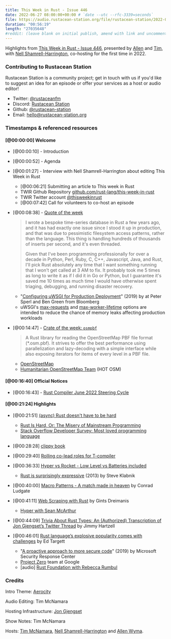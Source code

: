 ```yaml
---
title: This Week in Rust - Issue 446
date: 2022-06-27 08:00:00+00:00 # `date --utc --rfc-3339=seconds`
file: https://audio.rustacean-station.org/file/rustacean-station/2022-06-08-twir-446.mp3 # download from https://drive.google.com/file/d/1Fr1drE5D6lVjpyIJQ0yD8di7dlk38X6n/view?usp=sharing
duration: "00:56:19"
length: "27035648"
#reddit: (leave blank on initial publish, amend with link and uncomment this line after Reddit thread has been posted)
---
```


Highlights from [This Week in Rust - Issue 446](https://this-week-in-rust.org/blog/2022/06/08/this-week-in-rust-446/),
presented by [Allen][allen] and [Tim][tim], with [Nell
Shamrell-Harrington][nell], co-hosting for the first time in 2022.

<!--
The episode introduction goes here.
The first paragraph should ideally be short, and is used in various
places as a "short description" for the episode. Any subsequent
paragraphs show up as "expanded description".
-->

### Contributing to Rustacean Station

<!-- You can probably leave this as-is -->

Rustacean Station is a community project; get in touch with us if you'd like to suggest an idea for an episode or offer your services as a host or audio editor!

- Twitter: [@rustaceanfm](https://twitter.com/rustaceanfm)
- Discord: [Rustacean Station](https://discord.gg/cHc3Gyc)
- Github: [@rustacean-station](https://github.com/rustacean-station/)
- Email: [hello@rustacean-station.org](mailto:hello@rustacean-station.org)

### Timestamps & referenced resources

<!--
In this section, leave timestamped notes of the form:

 - [@HH:MM:SS] - Topic at first timestamp
 - [@HH:MM:SS] - Topic at second timestamp
     - A link to additional material discussed during the preceding topic

-->

#### [@00:00:00] Welcome

- [@00:00:10] - Introduction

- [@00:00:52] - Agenda

- [@00:01:27] - Interview with Nell Shamrell-Harrington about editing This Week
  in Rust
  - [@00:06:21] Submitting an article to This week in Rust
  - TWIR Github Repository [github.com/rust-lang/this-week-in-rust](https://github.com/rust-lang/this-week-in-rust) 
  - TWIR Twitter account [@thisweekinrust](https://twitter.com/thisweekinrust)
  - [@00:07:42] Call for volunteers to co-host an episode

- [@00:08:38] - [Quote of the
  week](https://news.ycombinator.com/item?id=31616966)
  > I wrote a bespoke time-series database in Rust a few years ago, and it has
  > had exactly one issue since I stood it up in production, and that was due to
  > pessimistic filesystem access patterns, rather than the language. This thing
  > is handling hundreds of thousands of inserts per second, and it's even
  > threaded.
  >
  > Given that I've been programming professionally for over a decade in Python,
  > Perl, Ruby, C, C++, Javascript, Java, and Rust, I'll pick Rust absolutely
  > any time that I want something running that I won't get called at 3 AM to
  > fix. It probably took me 5 times as long to write it as if I did it in Go or
  > Python, but I guarantee it's saved me 10 times as much time I would have
  > otherwise spent triaging, debugging, and running disaster recovery.

  - "[Configuring uWSGI for Production
    Deployment](https://www.bloomberg.com/company/stories/configuring-uwsgi-production-deployment/)"
    (2019) by at Peter Sperl and Ben Green from Bloomberg
  - uWSGI's  [max-requests](https://uwsgi-docs.readthedocs.io/en/latest/Options.html#max-requests) and [max-worker-lifetime](https://uwsgi-docs.readthedocs.io/en/latest/Options.html#max-worker-lifetime) options are intended to reduce the chance of memory leaks affecting production workloads
  
- [@00:14:47] - [Crate of the week: `osmpbf`](https://lib.rs/crates/osmpbf)
  > A Rust library for reading the OpenStreetMap PBF file format (*.osm.pbf). It
  > strives to offer the best performance using parallelization and
  > lazy-decoding with a simple interface while also exposing iterators for
  > items of every level in a PBF file.
  
  - [OpenStreetMap](https://www.openstreetmap.org)
  - [Humanitarian OpenStreetMap Team](https://www.hotosm.org/) (HOT OSM)

#### [@00:16:40] Official Notices

- [@00:16:43] - [Rust Compiler June 2022 Steering Cycle](https://blog.rust-lang.org/inside-rust/2022/06/03/jun-steering-cycle.html)

#### [@00:21:24] Highlights

- [@00:21:51] [(async) Rust doesn't have to be
  hard](https://itsallaboutthebit.com/async-simple/)
  - [Rust Is Hard, Or: The Misery of Mainstream
    Programming](https://hirrolot.github.io/posts/rust-is-hard-or-the-misery-of-mainstream-programming.html)
  - [Stack Overflow Developer Survey: Most loved programming
    language](https://survey.stackoverflow.co/2022/#section-most-loved-dreaded-and-wanted-programming-scripting-and-markup-languages)

- [@00:28:28] [clippy book](https://github.com/rust-lang/rust-clippy/pull/7359)

- [@00:29:40] [Rolling co-lead roles for T-compiler](https://github.com/rust-lang/rfcs/pull/3262)

- [@00:36:33] [Hyper vs Rocket - Low Level vs Batteries included](https://www.shuttle.rs/blog/2022/06/01/hyper-vs-rocket)
  - [Rust is surprisingly
    expressive](https://steveklabnik.com/writing/rust-is-surprisingly-expressive)
    (2013) by Steve Klabnik
  
- [@00:40:00] [Macro Patterns - A match made in heaven](https://conradludgate.com/posts/macros_match) by Conrad Ludgate

- [@00:41:11] [Web Scraping with
  Rust](https://www.scrapingbee.com/blog/web-scraping-rust/) by Gints Dreimanis

  - [Hyper with Sean McArthur](https://rustacean-station.org/episode/045-sean-arthur/)

- [@00:44:09] [Trivia About Rust Types: An (Authorized) Transcription of Jon Gjengset’s Twitter Thread](https://www.thecodedmessage.com/posts/trivia-rust-types/) by Jimmy Hartzell

- [@00:46:01] [Rust language’s explosive popularity comes with challenges](https://thestack.technology/rust-language-explosive-growth-challenges-rust-governance/) by Ed Targett

  - "[A proactive approach to more secure
    code](https://msrc-blog.microsoft.com/2019/07/16/a-proactive-approach-to-more-secure-code/)"
    (2019) by Microsoft Security Response Center
  - [Project Zero](https://googleprojectzero.blogspot.com/) team at Google
  - [audio] [Rust Foundation with Rebecca Rumbul](https://rustacean-station.org/episode/rebecca-rumbul/)

### Credits

Intro Theme: [Aerocity](https://twitter.com/AerocityMusic)

Audio Editing: Tim McNamara

Hosting Infrastructure: [Jon Gjengset][jon]

Show Notes: Tim McNamara

Hosts: [Tim McNamara][tim], [Nell Shamrell-Harrington][nell] and [Allen Wyma][allen].

[allen]: https://twitter.com/allenwyma
[jon]: https://twitter.com/jonhoo
[nell]: https://twitter.com/nellshamrell
[sean]: https://twitter.com/seanchen1991
[tim]: https://twitter.com/timClicks